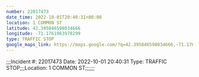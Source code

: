 ```yaml
---
number: 22017473
date_time: 2022-10-01T20:40:31+00:00
location: 1 COMMON ST
latitude: 42.395846598034666
longitude: -71.1761963978299
type: TRAFFIC STOP
google_maps_link: https://maps.google.com/?q=42.395846598034666,-71.1761963978299
---
```


;;;Incident #: 22017473  Date: 2022-10-01 20:40:31   Type: TRAFFIC STOP;;;Location: 1 COMMON ST;;;;;;
